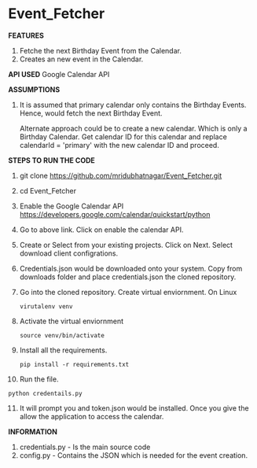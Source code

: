 # Event_Fetcher


**FEATURES**
1. Fetche the next Birthday Event from the Calendar.
2. Creates an new event in the Calendar.

**API USED**
Google Calendar API

**ASSUMPTIONS**

1. It is assumed that primary calendar only contains the Birthday Events. Hence, would fetch the next Birthday Event. 

    Alternate approach could be to create a new calendar. Which is only a Birthday Calendar. Get calendar ID for this
    calendar and replace calendarId = 'primary' with the new calendar ID and proceed.


**STEPS TO RUN THE CODE**

1. git clone https://github.com/mridubhatnagar/Event_Fetcher.git
2. cd Event_Fetcher
3. Enable the Google Calendar API https://developers.google.com/calendar/quickstart/python
4. Go to above link. Click on enable the calendar API.
5. Create or Select from your existing projects. Click on Next. Select download client configrations. 
6. Credentials.json would be downloaded onto your system. Copy from downloads folder and place credentials.json
   the cloned repository.
7. Go into the cloned repository. Create virtual enviornment.
   On Linux
   
   `virutalenv venv`
   
8. Activate the virtual enviornment

   `source venv/bin/activate`
   
9. Install all the requirements.

   `pip install -r requirements.txt`

10. Run the file. 

   `python credentails.py`

11. It will prompt you and token.json would be installed. Once you give the
   allow the application to access the calendar.

**INFORMATION**

1. credentials.py - Is the main source code 
2. config.py - Contains the JSON which is needed for the event creation.



